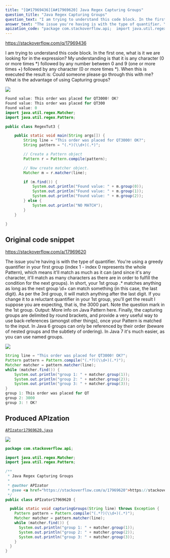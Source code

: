 ```yaml
---
title: "[Q#17969436][A#17969620] Java Regex Capturing Groups"
question_title: "Java Regex Capturing Groups"
question_text: "I am trying to understand this code block. In the first one, what is it we are looking for in the expression? My understanding is that it is any character (0 or more times *) followed by any number between 0 and 9 (one or more times +) followed by any character (0 or more times *). When this is executed the result is: Could someone please go through this with me? What is the advantage of using Capturing groups?"
answer_text: "The issue you're having is with the type of quantifier. You're using a greedy quantifier in your first group (index 1 - index 0 represents the whole Pattern), which means it'll match as much as it can (and since it's any character, it'll match as many characters as there are in order to fulfill the condition for the next groups). In short, your 1st group .* matches anything as long as the next group \\\\d+ can match something (in this case, the last digit). As per the 3rd group, it will match anything after the last digit. If you change it to a reluctant quantifier in your 1st group, you'll get the result I suppose you are expecting, that is, the 3000 part. Note the question mark in the 1st group. Output: More info on Java Pattern here. Finally, the capturing groups are delimited by round brackets, and provide a very useful way to use back-references (amongst other things), once your Pattern is matched to the input. In Java 6 groups can only be referenced by their order (beware of nested groups and the subtlety of ordering). In Java 7 it's much easier, as you can use named groups."
apization_code: "package com.stackoverflow.api;  import java.util.regex.Matcher; import java.util.regex.Pattern;  /**  * Java Regex Capturing Groups  *  * @author APIzator  * @see <a href=\"https://stackoverflow.com/a/17969620\">https://stackoverflow.com/a/17969620</a>  */ public class APIzator17969620 {    public static void capturingGroups(String line) throws Exception {     Pattern pattern = Pattern.compile(\"(.*?)(\\\\d+)(.*)\");     Matcher matcher = pattern.matcher(line);     while (matcher.find()) {       System.out.println(\"group 1: \" + matcher.group(1));       System.out.println(\"group 2: \" + matcher.group(2));       System.out.println(\"group 3: \" + matcher.group(3));     }   } }"
---
```


https://stackoverflow.com/q/17969436

I am trying to understand this code block. In the first one, what is it we are looking for in the expression?
My understanding is that it is any character (0 or more times *) followed by any number between 0 and 9 (one or more times +) followed by any character (0 or more times *).
When this is executed the result is:
Could someone please go through this with me?
What is the advantage of using Capturing groups?


<div class="code-logo"><img src="/stackoverflow.png" /></div>

```java
Found value: This order was placed for QT3000! OK?
Found value: This order was placed for QT300
Found value: 0
import java.util.regex.Matcher;
import java.util.regex.Pattern;

public class RegexTut3 {

    public static void main(String args[]) {
        String line = "This order was placed for QT3000! OK?"; 
        String pattern = "(.*)(\\d+)(.*)";

        // Create a Pattern object
        Pattern r = Pattern.compile(pattern);

        // Now create matcher object.
        Matcher m = r.matcher(line);

        if (m.find()) {
            System.out.println("Found value: " + m.group(0));
            System.out.println("Found value: " + m.group(1));
            System.out.println("Found value: " + m.group(2));
        } else {
            System.out.println("NO MATCH");
        }
    }

}
```


## Original code snippet

https://stackoverflow.com/a/17969620

The issue you&#x27;re having is with the type of quantifier. You&#x27;re using a greedy quantifier in your first group (index 1 - index 0 represents the whole Pattern), which means it&#x27;ll match as much as it can (and since it&#x27;s any character, it&#x27;ll match as many characters as there are in order to fulfill the condition for the next groups).
In short, your 1st group .* matches anything as long as the next group \\d+ can match something (in this case, the last digit).
As per the 3rd group, it will match anything after the last digit.
If you change it to a reluctant quantifier in your 1st group, you&#x27;ll get the result I suppose you are expecting, that is, the 3000 part.
Note the question mark in the 1st group.
Output:
More info on Java Pattern here.
Finally, the capturing groups are delimited by round brackets, and provide a very useful way to use back-references (amongst other things), once your Pattern is matched to the input.
In Java 6 groups can only be referenced by their order (beware of nested groups and the subtlety of ordering).
In Java 7 it&#x27;s much easier, as you can use named groups.

<div class="code-logo"><img src="/stackoverflow.png" /></div>

```java
String line = "This order was placed for QT3000! OK?";
Pattern pattern = Pattern.compile("(.*?)(\\d+)(.*)");
Matcher matcher = pattern.matcher(line);
while (matcher.find()) {
    System.out.println("group 1: " + matcher.group(1));
    System.out.println("group 2: " + matcher.group(2));
    System.out.println("group 3: " + matcher.group(3));
}
group 1: This order was placed for QT
group 2: 3000
group 3: ! OK?
```

## Produced APIzation

[`APIzator17969620.java`](https://github.com/pasqualesalza/apization/raw/main/data/search/APIzator17969620.java)

<div class="code-logo"><img src="/apizator.png" /></div>

```java
package com.stackoverflow.api;

import java.util.regex.Matcher;
import java.util.regex.Pattern;

/**
 * Java Regex Capturing Groups
 *
 * @author APIzator
 * @see <a href="https://stackoverflow.com/a/17969620">https://stackoverflow.com/a/17969620</a>
 */
public class APIzator17969620 {

  public static void capturingGroups(String line) throws Exception {
    Pattern pattern = Pattern.compile("(.*?)(\\d+)(.*)");
    Matcher matcher = pattern.matcher(line);
    while (matcher.find()) {
      System.out.println("group 1: " + matcher.group(1));
      System.out.println("group 2: " + matcher.group(2));
      System.out.println("group 3: " + matcher.group(3));
    }
  }
}

```